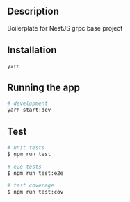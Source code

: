## Description

Boilerplate for NestJS grpc base project

## Installation

```bash
yarn
```

## Running the app

```bash
# development
yarn start:dev
```

## Test

```bash
# unit tests
$ npm run test

# e2e tests
$ npm run test:e2e

# test coverage
$ npm run test:cov
```
